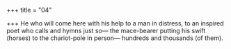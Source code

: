 +++
title = "04"

+++
He who will come here with his help to a man in distress, to an inspired  poet who calls and hymns just so—
the mace-bearer putting his swift (horses) to the chariot-pole in person— hundreds and thousands (of them).